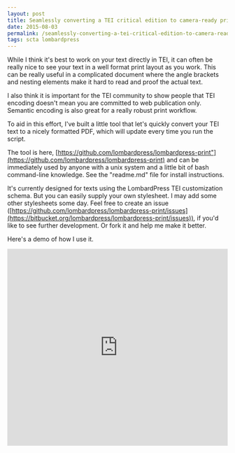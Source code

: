 ```yaml
---
layout: post
title: Seamlessly converting a TEI critical edition to camera-ready print proofs
date: 2015-08-03
permalink: /seamlessly-converting-a-tei-critical-edition-to-camera-ready-print-proofs/
tags: scta lombardpress
---
```


While I think it's best to work on your text directly in TEI, it can often be really nice to see your text in a well format print layout as you work. This can be really useful in a complicated document where the angle brackets and nesting elements make it hard to read and proof the actual text.

I also think it is important for the TEI community to show people that TEI encoding doesn't mean you are committed to web publication only. Semantic encoding is also great for a really robust print workflow.

To aid in this effort, I've built a little tool that let's quickly convert your TEI text to a nicely formatted PDF, which will update every time you run the script.

The tool is here, [https://github.com/lombardpress/lombardpress-print"](https://github.com/lombardpress/lombardpress-print) and can be immediately used by anyone with a unix system and a little bit of bash command-line knowledge. See the "readme.md" file for install instructions.

It's currently designed for texts using the LombardPress TEI customization schema. But you can easily supply your own stylesheet. I may add some other stylesheets some day. Feel free to create an issue ([https://github.com/lombardpress/lombardpress-print/issues](https://bitbucket.org/lombardpress/lombardpress-print/issues)), if you'd like to see further development. Or fork it and help me make it better.

Here's a demo of how I use it.

<iframe width="100%" height="450px" src="https://www.youtube.com/embed/mbHsuR82TuQ" frameborder="0" allowfullscreen></iframe>
